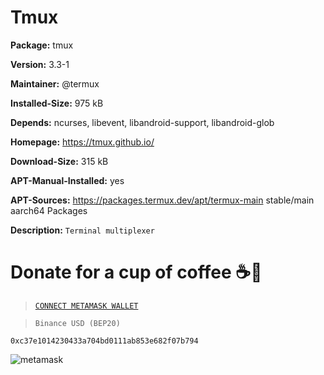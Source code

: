 # Tmux

__Package:__ tmux

__Version:__ 3.3-1

__Maintainer:__ @termux

__Installed-Size:__ 975 kB

__Depends:__ ncurses, libevent, libandroid-support, libandroid-glob

__Homepage:__ https://tmux.github.io/

__Download-Size:__ 315 kB

__APT-Manual-Installed:__ yes

__APT-Sources:__ https://packages.termux.dev/apt/termux-main stable/main aarch64 Packages

__Description:__ `Terminal multiplexer`


# Donate for a cup of coffee ☕🥯

>[`CONNECT METAMASK WALLET`](https://metamask.io/)

>`Binance USD (BEP20)`

```
0xc37e1014230433a704bd0111ab853e682f07b794
```

![metamask](https://i.ibb.co/fMLqkcm/metamask.png)
